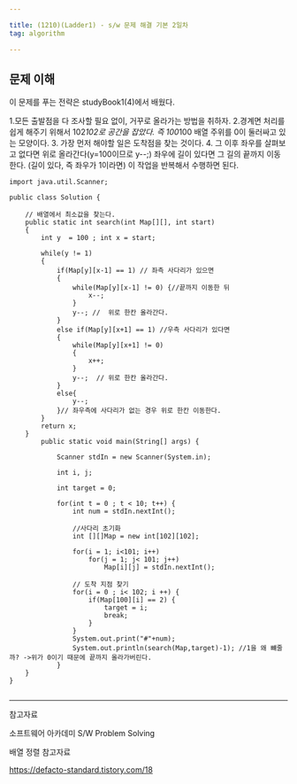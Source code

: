 ```yaml
---

title: (1210)(Ladder1) - s/w 문제 해결 기본 2일차
tag: algorithm

---
```


## 문제 이해

이 문제를 푸는 전략은 studyBook1(4)에서 배웠다.

1.모든 출발점을 다 조사할 필요 없이, 거꾸로 올라가는 방법을 취하자.
2.경계면 처리를 쉽게 해주기 위해서 102*102로 공간을 잡았다. 즉 100*100 배열 주위를 0이 둘러싸고 있는 모양이다.
3. 가장 먼저 해야할 일은 도착점을 찾는 것이다.
4. 그 이후 좌우를 살펴보고 없다면 위로 올라간다(y=100이므로 y--;) 좌우에 길이 있다면 그 길의 끝까지 이동한다. (길이 있다, 즉 좌우가 1이라면) 이 작업을 반복해서 수행하면 된다.



```
import java.util.Scanner;

public class Solution {
	
	// 배열에서 최소값을 찾는다.
	public static int search(int Map[][], int start) 
	{	
		int y  = 100 ; int x = start;
		
		while(y != 1)
		{
			if(Map[y][x-1] == 1) // 좌측 사다리가 있으면
			{
				while(Map[y][x-1] != 0) {//끝까지 이동한 뒤
					x--;
				}
				y--; //  위로 한칸 올라간다.
			}
			else if(Map[y][x+1] == 1) //우측 사다리가 있다면
			{
				while(Map[y][x+1] != 0)
				{
					x++;
				}
				y--;  // 위로 한칸 올라간다.
			}
			else{
				y--;
			}// 좌우측에 사다리가 없는 경우 위로 한칸 이동한다.
		}
		return x; 
	} 
		public static void main(String[] args) {
		
			Scanner stdIn = new Scanner(System.in);
			
			int i, j;
			
			int target = 0;
			
			for(int t = 0 ; t < 10; t++) {
				int num = stdIn.nextInt();
			
				//사다리 초기화
				int [][]Map = new int[102][102];
				
				for(i = 1; i<101; i++)
					for(j = 1; j< 101; j++)
						Map[i][j] = stdIn.nextInt();
				
				// 도착 지점 찾기
				for(i = 0 ; i< 102; i ++) {
					if(Map[100][i] == 2) {
						target = i;
						break;
					}
				}
				System.out.print("#"+num);
				System.out.println(search(Map,target)-1); //1을 왜 뺴줄까? ->위가 0이기 때문에 끝까지 올라가버린다.
			}
	}			
}


```

- - -
 
참고자료 

소프트웨어 아카데미
S/W Problem Solving

배열 정렬 참고자료

https://defacto-standard.tistory.com/18

